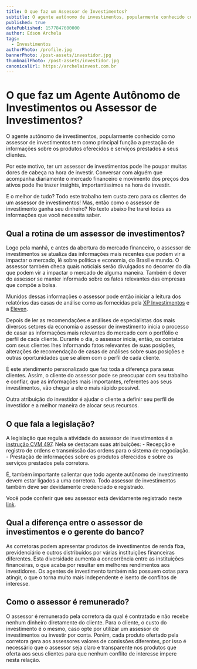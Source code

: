 ```yaml
---
title: O que faz um Assessor de Investimentos?
subtitle: O agente autônomo de investimentos, popularmente conhecido como assessor de investimentos tem como principal função a prestação de informações sobre os produtos oferecidos e serviços prestados a seus clientes.
published: true
datePublished: 1577847600000
author: Edson Archela
tags:
  - Investimentos
authorPhoto: /profile.jpg
bannerPhoto: /post-assets/investidor.jpg
thumbnailPhoto: /post-assets/investidor.jpg
canonicalUrl: https://archelainvest.com.br
---
```


# O que faz um Agente Autônomo de Investimentos ou Assessor de Investimentos?

O agente autônomo de investimentos, popularmente conhecido como assessor de investimentos tem como principal função a prestação de informações sobre os produtos oferecidos e serviços prestados a seus clientes.

Por este motivo, ter um assessor de investimentos pode lhe poupar muitas dores de cabeça na hora de investir. Conversar com alguém que acompanha diariamente o mercado financeiro e movimento dos preços dos ativos pode lhe trazer insights, importantíssimos na hora de investir.

E o melhor de tudo? Todo este trabalho tem custo zero para os clientes de um assessor de investimentos! Mas, então como o assessor de investimento ganha seu dinheiro? No texto abaixo lhe trarei todas as informações que você necessita saber.

## Qual a rotina de um assessor de investimentos?

Logo pela manhã, e antes da abertura do mercado financeiro, o assessor de investimentos se atualiza das informações mais recentes que podem vir a impactar o mercado, lê sobre politica e economia, do Brasil e mundo. O assessor também checa quais notíciais serão divulgados no decorrer do dia que podem vir a impactar o mercado de alguma maneira. Também é dever do assessor se manter informado sobre os fatos relevantes das empresas que compõe a bolsa.

Munidos dessas informações o assessor pode então iniciar a leitura dos relatórios das casas de análise como as fornecidas pela <a href="https://conteudos.xpi.com.br/"  rel="noopener noreferrer"
target="_blank">XP Investimentos</a> e a <a href="https://elevenfinancial.com/"  rel="noopener noreferrer"
target="_blank">Eleven</a>.

Depois de ler as recomendações e análises de especialistas dos mais
diversos setores da economia o assessor de investimento inicia o processo de casar as informações mais relevantes do mercado com o portfólio e perfil de cada cliente. Durante o dia, o assessor inicia, então, os contatos com seus clientes lhes informando fatos relevantes de suas posições, alterações de recomendação de casas de análises sobre suas posições e outras oportunidades que se aliem com o perfil de cada cliente.

É este atendimento personalizado que faz toda a diferença para seus
clientes. Assim, o cliente do assessor pode se preocupar com seu trabalho e confiar, que as informações mais importantes, referentes aos seus investimentos, vão chegar a ele o mais rápido possível.

Outra atribuição do investidor é ajudar o cliente a definir seu perfil de investidor e a melhor maneira de alocar seus recursos.

## O que fala a legislação?

A legislação que regula a atividade do assessor de investimentos é a
<a href="http://www.cvm.gov.br/legislacao/instrucoes/inst497.html"  rel="noopener noreferrer"
target="_blank">instrução CVM 497</a>. Nela se destacam suas atribuições: - Recepção e registro de ordens e transmissão
das ordens para o sistema de negociação. - Prestação de informações sobre
os produtos oferecidos e sobre os serviços prestados pela corretora.

É, também importante salientar que todo agente autônomo de investimento
devem estar ligados a uma corretora. Todo assessor de investimentos também
deve ser devidamente credenciado e registrado.

Você pode conferir que seu assessor está devidamente registrado neste <a href="http://sistemas.cvm.gov.br/?aai"  rel="noopener noreferrer"
target="_blank">link</a>.

## Qual a diferença entre o assessor de investimentos e o gerente do banco?

As corretoras podem apresentar produtos de investimentos de renda fixa, previdenciário e outros distribuídos por várias instituições financeiras diferentes. Esta diversidade aumenta a concorrência entre as instituições financeiras, o que acaba por resultar em melhores rendimentos aos investidores. Os agentes de investimento também não possuem cotas para atingir, o que o torna muito mais independente e isento de conflitos de interesse.

## Como o assessor é remunerado?

O assessor é remunerado pela corretora da qual é contratado e não recebe nenhum dinheiro diretamente do cliente. Para o cliente, o custo do investimento é o mesmo, caso opte por utilizar um assessor de investimentos ou investir por conta. Porém, cada produto ofertado pela corretora gera aos assessores valores de comissões diferentes, por isso é necessário que o assessor seja claro e transparente nos produtos que oferta aos seus clientes para que nenhum conflito de interesse impere nesta relação.
